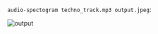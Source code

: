 `audio-spectogram techno_track.mp3 output.jpeg`:

![output](https://user-images.githubusercontent.com/19514176/201485392-7bdc7729-f3da-4b06-a926-25f711f13426.jpeg)
